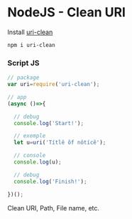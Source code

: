 # NodeJS - Clean URI

Install [uri-clean](https://www.npmjs.com/package/uri-clean)

```shell
npm i uri-clean
```

### Script JS

```js
// package
var uri=require('uri-clean');

// app
(async ()=>{

  // debug
  console.log('Start!');

  // exemple
  let u=uri('Títlê õf nôtícẽ');

  // console
  console.log(u);

  // debug
  console.log('Finish!');

})();
```

Clean URI, Path, File name, etc.
